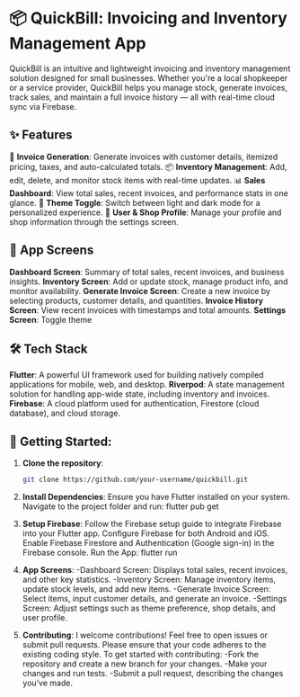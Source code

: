 # 📦 **QuickBill: Invoicing and Inventory Management App**

QuickBill is an intuitive and lightweight invoicing and inventory management solution designed for small businesses. Whether you're a local shopkeeper or a service provider, QuickBill helps you manage stock, generate invoices, track sales, and maintain a full invoice history — all with real-time cloud sync via Firebase.

## ✨ **Features**

🧾 **Invoice Generation**:
Generate invoices with customer details, itemized pricing, taxes, and auto-calculated totals.
📦 **Inventory Management**:
Add, edit, delete, and monitor stock items with real-time updates.
📊 **Sales Dashboard**:
View total sales, recent invoices, and performance stats in one glance.
🌙 **Theme Toggle**:
Switch between light and dark mode for a personalized experience.
👤 **User & Shop Profile**:
Manage your profile and shop information through the settings screen.

## 📱 **App Screens**

**Dashboard Screen**:
Summary of total sales, recent invoices, and business insights.
**Inventory Screen**:
Add or update stock, manage product info, and monitor availability.
**Generate Invoice Screen**:
Create a new invoice by selecting products, customer details, and quantities.
**Invoice History Screen**:
View recent invoices with timestamps and total amounts.
**Settings Screen**:
Toggle theme

## 🛠️ **Tech Stack**

**Flutter**: A powerful UI framework used for building natively compiled applications for mobile, web, and desktop.
**Riverpod**: A state management solution for handling app-wide state, including inventory and invoices.
**Firebase**: A cloud platform used for authentication, Firestore (cloud database), and cloud storage.

## 🚀 **Getting Started**:

1. **Clone the repository**:
   ```bash
   git clone https://github.com/your-username/quickbill.git


2. **Install Dependencies**:
    Ensure you have Flutter installed on your system.
    Navigate to the project folder and run:
    flutter pub get

3. **Setup Firebase**:
    Follow the Firebase setup guide to integrate Firebase into your Flutter app.
    Configure Firebase for both Android and iOS.
    Enable Firebase Firestore and Authentication (Google sign-in) in the Firebase console.
    Run the App:
    flutter run

4. **App Screens**:
    -Dashboard Screen: Displays total sales, recent invoices, and other key statistics.
    -Inventory Screen: Manage inventory items, update stock levels, and add new items.
    -Generate Invoice Screen: Select items, input customer details, and generate an invoice.
    -Settings Screen: Adjust settings such as theme preference, shop details, and user profile.

5. **Contributing**:
    I welcome contributions! Feel free to open issues or submit pull requests. Please ensure that your code adheres to the existing coding style.
    To get started with contributing:
    -Fork the repository and create a new branch for your changes.
    -Make your changes and run tests.
    -Submit a pull request, describing the changes you’ve made.